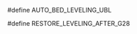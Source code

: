 
#define AUTO_BED_LEVELING_UBL

#define RESTORE_LEVELING_AFTER_G28
<!--stackedit_data:
eyJoaXN0b3J5IjpbLTEyMzY4MzkxODQsLTk3NTgxMzE3Ml19
-->